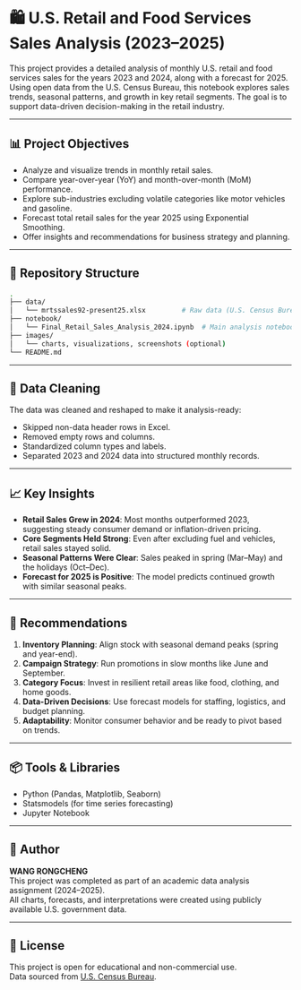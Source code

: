 
# 🛍️ U.S. Retail and Food Services Sales Analysis (2023–2025)

This project provides a detailed analysis of monthly U.S. retail and food services sales for the years 2023 and 2024, along with a forecast for 2025. Using open data from the U.S. Census Bureau, this notebook explores sales trends, seasonal patterns, and growth in key retail segments. The goal is to support data-driven decision-making in the retail industry.

---

## 📊 Project Objectives

- Analyze and visualize trends in monthly retail sales.
- Compare year-over-year (YoY) and month-over-month (MoM) performance.
- Explore sub-industries excluding volatile categories like motor vehicles and gasoline.
- Forecast total retail sales for the year 2025 using Exponential Smoothing.
- Offer insights and recommendations for business strategy and planning.

---

## 📁 Repository Structure

```bash
.
├── data/
│   └── mrtssales92-present25.xlsx         # Raw data (U.S. Census Bureau)
├── notebook/
│   └── Final_Retail_Sales_Analysis_2024.ipynb  # Main analysis notebook
├── images/
│   └── charts, visualizations, screenshots (optional)
└── README.md
```

---

## 🧹 Data Cleaning

The data was cleaned and reshaped to make it analysis-ready:
- Skipped non-data header rows in Excel.
- Removed empty rows and columns.
- Standardized column types and labels.
- Separated 2023 and 2024 data into structured monthly records.

---

## 📈 Key Insights

- **Retail Sales Grew in 2024**: Most months outperformed 2023, suggesting steady consumer demand or inflation-driven pricing.
- **Core Segments Held Strong**: Even after excluding fuel and vehicles, retail sales stayed solid.
- **Seasonal Patterns Were Clear**: Sales peaked in spring (Mar–May) and the holidays (Oct–Dec).
- **Forecast for 2025 is Positive**: The model predicts continued growth with similar seasonal peaks.

---

## 🧠 Recommendations

1. **Inventory Planning**: Align stock with seasonal demand peaks (spring and year-end).
2. **Campaign Strategy**: Run promotions in slow months like June and September.
3. **Category Focus**: Invest in resilient retail areas like food, clothing, and home goods.
4. **Data-Driven Decisions**: Use forecast models for staffing, logistics, and budget planning.
5. **Adaptability**: Monitor consumer behavior and be ready to pivot based on trends.

---

## 📦 Tools & Libraries

- Python (Pandas, Matplotlib, Seaborn)
- Statsmodels (for time series forecasting)
- Jupyter Notebook

---

## 📌 Author

**WANG RONGCHENG**  
This project was completed as part of an academic data analysis assignment (2024–2025).  
All charts, forecasts, and interpretations were created using publicly available U.S. government data.

---

## 📜 License

This project is open for educational and non-commercial use.  
Data sourced from [U.S. Census Bureau](https://www.census.gov/retail/index.html).

